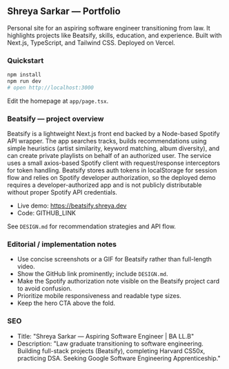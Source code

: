 ## Shreya Sarkar — Portfolio

Personal site for an aspiring software engineer transitioning from law. It highlights projects like Beatsify, skills, education, and experience. Built with Next.js, TypeScript, and Tailwind CSS. Deployed on Vercel.

### Quickstart

```bash
npm install
npm run dev
# open http://localhost:3000
```

Edit the homepage at `app/page.tsx`.

### Beatsify — project overview

Beatsify is a lightweight Next.js front end backed by a Node-based Spotify API wrapper. The app searches tracks, builds recommendations using simple heuristics (artist similarity, keyword matching, album diversity), and can create private playlists on behalf of an authorized user. The service uses a small axios-based Spotify client with request/response interceptors for token handling. Beatsify stores auth tokens in localStorage for session flow and relies on Spotify developer authorization, so the deployed demo requires a developer-authorized app and is not publicly distributable without proper Spotify API credentials.

- Live demo: https://beatsify.shreya.dev
- Code: GITHUB_LINK

See `DESIGN.md` for recommendation strategies and API flow.

### Editorial / implementation notes

- Use concise screenshots or a GIF for Beatsify rather than full-length video.
- Show the GitHub link prominently; include `DESIGN.md`.
- Make the Spotify authorization note visible on the Beatsify project card to avoid confusion.
- Prioritize mobile responsiveness and readable type sizes.
- Keep the hero CTA above the fold.

### SEO

- Title: "Shreya Sarkar — Aspiring Software Engineer | BA LL.B"
- Description: "Law graduate transitioning to software engineering. Building full-stack projects (Beatsify), completing Harvard CS50x, practicing DSA. Seeking Google Software Engineering Apprenticeship."
